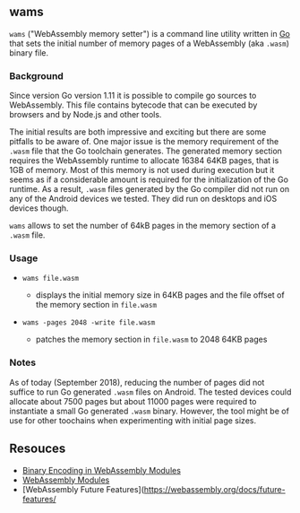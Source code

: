 ## wams

`wams` ("WebAssembly memory setter") is a command line utility written in [Go](https://golang.org/) that sets the initial number of memory pages of a WebAssembly (aka `.wasm`) binary file.

### Background

Since version Go version 1.11 it is possible to compile go sources to WebAssembly. This file contains bytecode that can be executed by browsers and by Node.js and other tools.

The initial results are both impressive and exciting but there are some pitfalls to be aware of. One major issue is the memory requirement of the `.wasm` file that the Go toolchain generates. The generated memory section requires the WebAssembly runtime to allocate 16384 64KB pages, that is 1GB of memory. Most of this memory is not used during execution but it seems as if a considerable amount is required for the initialization of the Go runtime. As a result, `.wasm` files generated by the Go compiler did not run on any of the Android devices we tested. They did run on desktops and iOS devices though.

`wams` allows to set the number of 64kB pages in the memory section of a `.wasm` file.

### Usage

- `wams file.wasm`
	- displays the initial memory size in 64KB pages and the file offset of the memory section in `file.wasm`

- `wams -pages 2048 -write file.wasm`
	- patches the memory section in `file.wasm` to 2048 64KB pages

### Notes

As of today (September 2018), reducing the number of pages did not suffice to run Go generated `.wasm` files on Android. The tested devices could allocate about 7500 pages but about 11000 pages were required to instantiate a small Go generated `.wasm` binary. However, the tool might be of use for other toochains when experimenting with initial page sizes.

## Resouces

- [Binary Encoding in WebAssembly Modules](https://github.com/WebAssembly/design/blob/master/BinaryEncoding.md)
- [WebAssembly Modules](https://webassembly.github.io/spec/core/binary/modules.html)
- [WebAssembly Future Features](https://webassembly.org/docs/future-features/
